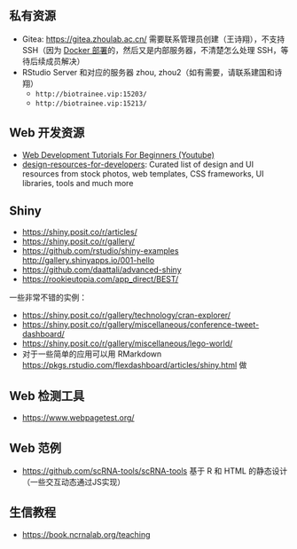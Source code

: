 ## 私有资源

- Gitea: https://gitea.zhoulab.ac.cn/ 需要联系管理员创建（王诗翔），不支持 SSH（因为 [Docker 部署](https://docs.gitea.com/installation/install-with-docker)的，然后又是内部服务器，不清楚怎么处理 SSH，等待后续成员解决）
- RStudio Server 和对应的服务器 zhou, zhou2（如有需要，请联系建国和诗翔）
  - `http://biotrainee.vip:15203/`
  - `http://biotrainee.vip:15213/`

## Web 开发资源

- [Web Development Tutorials For Beginners (Youtube)](https://www.youtube.com/playlist?list=PLoYCgNOIyGAB_8_iq1cL8MVeun7cB6eNc)
- [design-resources-for-developers](https://github.com/bradtraversy/design-resources-for-developers): Curated list of design and UI resources from stock photos, web templates, CSS frameworks, UI libraries, tools and much more

## Shiny

- https://shiny.posit.co/r/articles/
- https://shiny.posit.co/r/gallery/
- https://github.com/rstudio/shiny-examples http://gallery.shinyapps.io/001-hello
- https://github.com/daattali/advanced-shiny
- https://rookieutopia.com/app_direct/BEST/

一些非常不错的实例：

- https://shiny.posit.co/r/gallery/technology/cran-explorer/
- https://shiny.posit.co/r/gallery/miscellaneous/conference-tweet-dashboard/
- https://shiny.posit.co/r/gallery/miscellaneous/lego-world/
- 对于一些简单的应用可以用 RMarkdown https://pkgs.rstudio.com/flexdashboard/articles/shiny.html 做

## Web 检测工具

- https://www.webpagetest.org/

## Web 范例

- https://github.com/scRNA-tools/scRNA-tools 基于 R 和 HTML 的静态设计（一些交互动态通过JS实现）

## 生信教程

- https://book.ncrnalab.org/teaching